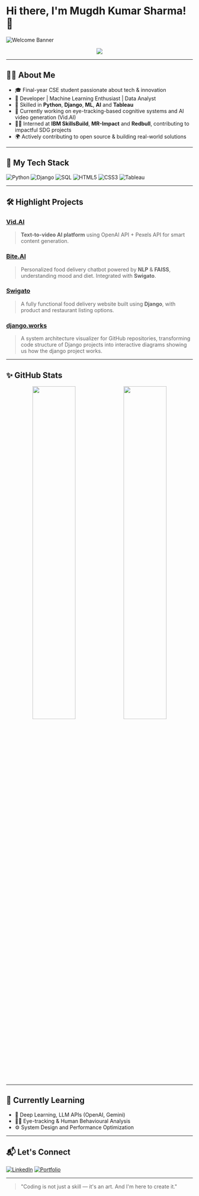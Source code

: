 # Hi there, I'm Mugdh Kumar Sharma! 👋

![Welcome Banner](https://capsule-render.vercel.app/api?type=waving&color=gradient&height=200&section=header&text=Welcome%20to%20My%20GitHub!&fontSize=30&fontAlign=center&fontColor=ffffff)

<p align="center">
  <img src="https://readme-typing-svg.herokuapp.com?font=Fira+Code&size=24&pause=1000&color=00BFFF&center=true&vCenter=true&width=435&lines=Software+Developer;Open+Source+Contributor;AI+%26+ML+Explorer;Public+Speaker+%7C+Team+Builder" />
</p>

---

## 🙋‍♂️ About Me

- 🎓 Final-year CSE student passionate about tech & innovation
- 💼 Developer | Machine Learning Enthusiast | Data Analyst
- 🧠 Skilled in **Python**, **Django**, **ML**, **AI** and **Tableau**
- 🚀 Currently working on eye-tracking-based cognitive systems and AI video generation (Vid.AI)
- 🧑‍💻 Interned at **IBM SkillsBuild**, **MR-Impact** and **Redbull**, contributing to impactful SDG projects
- 🌍 Actively contributing to open source & building real-world solutions

---

## 🚀 My Tech Stack

![Python](https://img.shields.io/badge/Python-3776AB?style=for-the-badge&logo=python&logoColor=white)
![Django](https://img.shields.io/badge/Django-092E20?style=for-the-badge&logo=django&logoColor=white)
![SQL](https://img.shields.io/badge/SQL-336791?style=for-the-badge&logo=postgresql&logoColor=white)
![HTML5](https://img.shields.io/badge/HTML5-E34F26?style=for-the-badge&logo=html5&logoColor=white)
![CSS3](https://img.shields.io/badge/CSS3-1572B6?style=for-the-badge&logo=css3&logoColor=white)
![Tableau](https://img.shields.io/badge/Tableau-E97627?style=for-the-badge&logo=tableau&logoColor=white)

---

## 🛠️ Highlight Projects

### [Vid.AI](https://github.com/mugdh04/Vid.AI)
> **Text-to-video AI platform** using OpenAI API + Pexels API for smart content generation.

### [Bite.AI](https://github.com/mugdh04/Swigato)
> Personalized food delivery chatbot powered by **NLP** & **FAISS**, understanding mood and diet.
> Integrated with **Swigato**.

### [Swigato](https://github.com/mugdh04/Swigato)
> A fully functional food delivery website built using **Django**, with product and restaurant listing options.

### [django.works](https://github.com/mugdh04/django.works)
> A system architecture visualizer for GitHub repositories, transforming code structure of Django projects into interactive diagrams showing us how the django project works.

---

## ✨ GitHub Stats

<p align="center">
  <img width="48%" src="https://github-readme-stats.vercel.app/api?username=mugdh04&show_icons=true&theme=github_dark" />
  <img width="48%" src="https://github-readme-streak-stats.herokuapp.com/?user=mugdh04&theme=github-dark" />
</p>

---

## 🌱 Currently Learning

- 🤖 Deep Learning, LLM APIs (OpenAI, Gemini)
- 🕵️‍♂️ Eye-tracking & Human Behavioural Analysis
- ⚙️ System Design and Performance Optimization

---

## 📬 Let's Connect

[![LinkedIn](https://img.shields.io/badge/-LinkedIn-0077B5?style=flat-square&logo=Linkedin&logoColor=white)](https://www.linkedin.com/in/mugdh04) 
[![Portfolio](https://img.shields.io/badge/-MyPortfolio-24292E?style=flat-square&logo=github&logoColor=white)](https://mugdh.ct.ws)

---

> "Coding is not just a skill — it's an art. And I'm here to create it."


<!--
**mugdh04/mugdh04** is a ✨ _special_ ✨ repository because its `README.md` (this file) appears on your GitHub profile.

Here are some ideas to get you started:

- 🔭 I’m currently working on ...
- 🌱 I’m currently learning ...
- 👯 I’m looking to collaborate on ...
- 🤔 I’m looking for help with ...
- 💬 Ask me about ...
- 📫 How to reach me: ...
- 😄 Pronouns: ...
- ⚡ Fun fact: ...
-->
